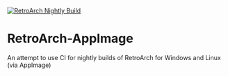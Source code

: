 [![RetroArch Nightly Build](https://github.com/hizzlekizzle/RetroArch-AppImage/workflows/RetroArch%20Nightly%20Build/badge.svg)](https://github.com/hizzlekizzle/RetroArch-AppImage/releases/tag/Nightlies)
# RetroArch-AppImage
An attempt to use CI for nightly builds of RetroArch for Windows and Linux (via AppImage)
